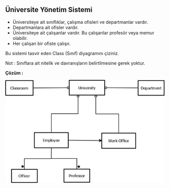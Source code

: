 ## Üniversite Yönetim Sistemi 

- Üniversiteye ait sınıflıklar, çalışma ofisleri ve departmanlar vardır.
- Departmanlara ait ofisler vardır.
- Üniversiteye ait çalışanlar vardır. Bu çalışanlar profesör veya memur olabilir.
- Her çalışan bir ofiste çalışır.

Bu sistemi tasvir eden Class (Sınıf) diyagramını çiziniz. 

Not : Sınıflara ait nitelik ve davranışların belirtilmesine gerek yoktur. 

**Çözüm :** 

![University Management System](https://github.com/aliihsanakcay/OOP/blob/main/assignmnet1/figure/universityManagementSystem.png) 
